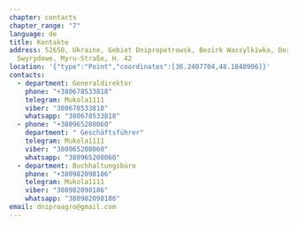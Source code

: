 ```yaml
---
chapter: contacts
chapter_range: "7"
language: de
title: Kontakte
address: 52650, Ukraine, Gebiet Dnipropetrowsk, Bezirk Wassylkiwka, Dorf
  Swyrydowe, Myru-Straße, H. 42
location: '{"type":"Point","coordinates":[36.2407704,48.1840906]}'
contacts:
  - department: Generaldirektor
    phone: "+380678533818"
    telegram: Mukola1111
    viber: "380678533818"
    whatsapp: "380678533818"
  - phone: "+380965208060"
    department: " Geschäftsführer"
    telegram: Mukola1111
    viber: "380965208060"
    whatsapp: "380965208060"
  - department: Buchhaltungsbüro
    phone: "+380982098186"
    telegram: Mukola1111
    viber: "380982098186"
    whatsapp: "380982098186"
email: dniproagro@gmail.com
---
```

